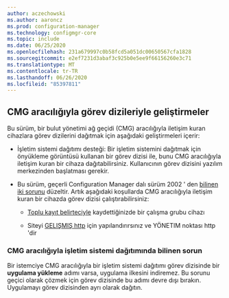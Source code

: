 ```yaml
---
author: aczechowski
ms.author: aaroncz
ms.prod: configuration-manager
ms.technology: configmgr-core
ms.topic: include
ms.date: 06/25/2020
ms.openlocfilehash: 231a679997c0b58fcd5a051dc00650567cfa1828
ms.sourcegitcommit: e2ef7231d3abaf3c925b0e5ee9f66156260e3c71
ms.translationtype: MT
ms.contentlocale: tr-TR
ms.lasthandoff: 06/26/2020
ms.locfileid: "85397811"
---
```

## <a name="improvements-to-task-sequences-via-cmg"></a><a name="bkmk_osdcmg"></a>CMG aracılığıyla görev dizileriyle geliştirmeler

Bu sürüm, bir bulut yönetimi ağ geçidi (CMG) aracılığıyla iletişim kuran cihazlara görev dizilerini dağıtmak için aşağıdaki geliştirmeleri içerir:

- İşletim sistemi dağıtımı desteği<!-- 6997525 -->: Bir işletim sistemini dağıtmak için önyükleme görüntüsü kullanan bir görev dizisi ile, bunu CMG aracılığıyla iletişim kuran bir cihaza dağıtabilirsiniz. Kullanıcının görev dizisini yazılım merkezinden başlatması gerekir.

- Bu sürüm, geçerli Configuration Manager dalı sürüm 2002 ' den [bilinen iki sorunu](../../../../servers/deploy/install/release-notes.md#task-sequences-cant-run-over-cmg) düzeltir.<!-- 6983320 --> Artık aşağıdaki koşullarda CMG aracılığıyla iletişim kuran bir cihazda görev dizisi çalıştırabilirsiniz:

  - [Toplu kayıt belirteciyle](../../../../clients/deploy/deploy-clients-cmg-token.md) kaydettiğinizde bir çalışma grubu cihazı

  - Siteyi [GELIŞMIŞ http](../../../../plan-design/hierarchy/enhanced-http.md) için yapılandırırsınız ve YÖNETIM noktası http 'dir

### <a name="known-issue-with-os-deployment-via-cmg"></a>CMG aracılığıyla işletim sistemi dağıtımında bilinen sorun

Bir istemciye CMG aracılığıyla bir işletim sistemi dağıtımı görev dizisinde bir **uygulama yükleme** adımı varsa, uygulama ilkesini indiremez.<!-- 7528983 --> Bu sorunu geçici olarak çözmek için görev dizisinde bu adımı devre dışı bırakın. Uygulamayı görev dizisinden ayrı olarak dağıtın.
